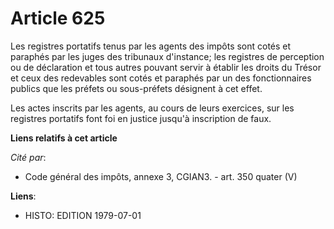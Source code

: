 # Article 625

Les registres portatifs tenus par les agents des impôts sont cotés et paraphés par les juges des tribunaux d'instance; les
registres de perception ou de déclaration et tous autres pouvant servir à établir les droits du Trésor et ceux des redevables
sont cotés et paraphés par un des fonctionnaires publics que les préfets ou sous-préfets désignent à cet effet.

Les actes inscrits par les agents, au cours de leurs exercices, sur les registres portatifs font foi en justice jusqu'à
inscription de faux.

**Liens relatifs à cet article**

_Cité par_:

  - Code général des impôts, annexe 3, CGIAN3. - art. 350 quater (V)

**Liens**:

  - HISTO: EDITION 1979-07-01
